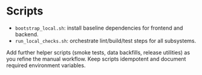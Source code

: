 # Scripts

- `bootstrap_local.sh`: install baseline dependencies for frontend and backend.
- `run_local_checks.sh`: orchestrate lint/build/test steps for all subsystems.

Add further helper scripts (smoke tests, data backfills, release utilities) as
you refine the manual workflow. Keep scripts idempotent and document required
environment variables.
